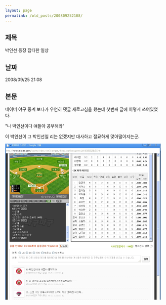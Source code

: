 ```yaml
---
layout: page
permalink: /old_posts/200809252108/
---
```


## 제목
박인선 등장 잡다한 일상

## 날짜
2008/09/25 21:08

## 본문
네이버 야구 중계 보다가 우연히 댓글 새로고침을 했는데 첫번째 글에 이렇게 쓰여있었다.

"나 박인선이다 얘들아 공부해라"

이 박인선이 그 박인선일 리는 없겠지만 대사하고 절묘하게 맞아떨어지는군.

![c0003499_48db7f3bcd0b2.jpg](200809252108/c0003499_48db7f3bcd0b2.jpg)